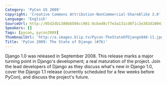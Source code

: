 ```yaml
---
Category: 'PyCon US 2009'
Copyright: 'Creative Commons Attribution-NonCommercial-ShareAlike 3.0'
Language: 'English'
SourceUrl: http://05d2db1380b6504cc981-8cbed8cf7e3a131cd8f1c3e383d10041.r93.cf2.rackcdn.com/pycon-us-2009/141_pycon-2009-the-state-of-django-76.mp4
Speakers: []
Tags: [pycon, pycon2009]
ThumbnailUrl: 'http://a.images.blip.tv/Pycon-TheStateOfDjango948-11.jpg'
Title: 'PyCon 2009: The State of Django (#76)'
---
```

  
Django 1.0 was released in September 2008. This release marks a major turning
point in Django's development; a real maturation of the project. Join the lead
developers of Django as they discuss what's new in Django 1.0, cover the
Django 1.1 release (currently scheduled for a few weeks before PyCon), and
discuss the project's future.


